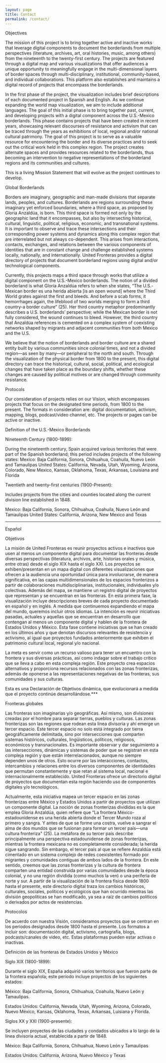 ```yaml
---
layout: page
title: Contact
permalink: /contact/
---
```


Objectives

The mission of this project is to bring together active and inactive works that leverage digital components to document the borderlands from multiple perspectives (literature, archives, art, oral histories, music, among others) from the nineteenth to the twenty-first century. The projects are featured through a digital map and various visualizations that offer audiences a unique opportunity to meaningfully engage in the multi-dimensional layers of border spaces through multi-disciplinary, institutional, community-based, and individual collaborations. This platform also establishes and maintains a digital record of projects that encompass the borderlands.

In the first phase of the project, the visualization includes brief descriptions of each documented project in Spanish and English. As we continue expanding the world map visualization, we aim to include additional languages. The goal of this initial phase is to bring together past, current, and developing projects with a digital component across the U.S.-Mexico borderlands. This phase contains projects that have been created in recent years, showcasing relevant discourses of resistance and activism that can be traced through the years as exhibitions of local, regional and/or national cultural patrimony.
The goal of this project is to serve as a valuable resource for encountering the border and its diverse practices and to seek out the critical work held in this complex region. The project creates alternate spaces and provides resources related to the borderlands, thus becoming an intervention to negative representations of the borderland regions and its communities and cultures.


This is a living Mission Statement that will evolve as the project continues to develop.


Global Borderlands


Borders are imaginary, geographic and man-made divisions that separate lands, peoples,
and cultures. Borderlands are regions surrounding these imaginary yet enforced boundaries, where a third space, as proposed by Gloria Anzaldúa, is born. This third space is formed not only by the geographic land that it encompasses, but also by intersecting historical, cultural, linguistic, political, religious, economic, and transnational systems. It is important to observe and trace these intersections and their corresponding power systems and dynamics along this complex region that are interrelated but not always co-dependent. This arises from interactions, contacts, exchanges, and relations between the various components of identities that are in constant change and challenge established systems locally, nationally, and internationally. United Fronteras provides a digital directory of projects that document borderland regions using digital and/or technological components.

Currently, this projects maps a third space through works that utilize a digital component
on the U.S.-Mexico borderlands. The notion of a divided borderland is what Gloria Anzaldúa refers to when she states, “The U.S.-Mexican border es una herida abierta [is an open wound] where the Third World grates against the first and bleeds. And before a scab forms, it hemorrhages again, the lifeblood of two worlds merging to form a third country-a border culture” (25). Her third country metaphor predominantly describes a U.S. borderlands’ perspective; while the Mexican border is not fully considered, the wound continues to bleed. However, the third country that Anzaldúa references is cemented on a complex system of coexisting networks shaped by migrants and adjacent communities from both Mexico and the U.S.

We believe that the notion of borderlands and border culture are a shared entity built by various communities since colonial times, and not a divided region—as seen by many—or peripheral to the north and south. Through the visualization of the physical border from 1800 to the present, this digital directory can trace the historical, cultural, social, political, and ecological changes that have taken place as the boundary shifts, whether these changes are caused by political motives or are changed through community resistance.


Protocols

Our consideration of projects relies on our Vision, which encompasses projects that focus on the designated time periods, from 1800 to the present. The formats in consideration are: digital documentation, activism, mapping, blogs, podcast/video channel, etc. The projects or pages can be active or inactive.

Definition of the U.S.-Mexico Borderlands

Nineteenth Century (1800-1899):

During the nineteenth century, Spain acquired various territories that were part of the Spanish borderland; this period includes projects of the following states:
Mexico: Baja California, Sonora, Chihuahua, Coahuila, Nuevo León and Tamaulipas
United States: California, Nevada, Utah, Wyoming, Arizona, Colorado, New Mexico, Kansas, Oklahoma, Texas, Arkansas, Louisiana and Florida


Twentieth and twenty-first centuries (1900-Present):

Includes projects from the cities and counties located along the current division line established in 1848.

Mexico: Baja California, Sonora, Chihuahua, Coahuila, Nuevo León and Tamaulipas
United States: California, Arizona, New Mexico and Texas


------------------------------------------------------------------------------------------------

Español

Objetivos

La misión de United Fronteras es reunir proyectos activos e inactivos que usen al menos un componente digital para documentar las fronteras desde diversas perspectivas (literatura, archivos, arte, historias orales y música, entre otras) desde el siglo XIX hasta el siglo XXI. Los proyectos se exhiben/presentan en un mapa digital con diferentes visualizaciones que ofrecen a la audiencia una oportunidad única para involucrarse, de manera significativa, en las capas multidimensionales de los espacios fronterizos a partir de colaboraciones multidisciplinarias, institucionales, individuales y/o colectivas. Además del mapa, se mantiene un registro digital de proyectos que representan y se encuentran en las fronteras.
En esta primera fase, la visualización incluye descripciones breves de cada proyecto documentado en español y en inglés. A medida que continuemos expandiendo el mapa del mundo, queremos incluir otros idiomas. La intención es reunir iniciativas pasadas, actuales y aquellas que se encuentran en desarrollo que contengan al menos un componente digital y hablen de la frontera de Estados Unidos y México. Esta fase contiene iniciativas que se han creado en los últimos años y que denotan discursos relevantes de resistencia y activismo, al igual que proyectos fundados anteriormente que exhiben el patrimonio cultural local, regional y/o nacional.

La meta es servir como un recurso valioso para tener un encuentro con la frontera y sus diversas prácticas, así como indagar sobre el trabajo crítico que se lleva a cabo en esta compleja región. Este proyecto crea espacios alternativos y proporciona recursos relacionados con las zonas fronterizas, además de oponerse a las representaciones negativas de las fronteras, sus comunidades y sus culturas.


Esta es una Declaración de Objetivos dinámica, que evolucionará a medida que el proyecto continúe desarrollándose.***


Fronteras globales

Las fronteras son imaginarias y/o geográficas. Así mismo, son divisiones creadas por el hombre para separar tierras, pueblos y culturas. Las zonas fronterizas son las regiones que rodean esta línea divisoria y ahí emerge un tercer espacio. Este tercer espacio no solo está integrado por tierra geográficamente delimitada, sino por intersecciones que comparten sistemas históricos, culturales, lingüísticos, políticos, religiosos, económicos y transnacionales. Es importante observar y dar seguimiento a las intersecciones, dinámicas y sistemas de poder que se registran en esta compleja región y que están interrelacionados, aunque no siempre dependen unos de otros. Esto ocurre por las interacciones, contactos, intercambios y relaciones entre los diversos componentes de identidades que permutan constantemente y que retan al sistema local, nacional e internacionalmente establecido. United Fronteras ofrece un directorio digital de proyectos que documentan esta región haciendo uso de componentes digitales y/o tecnológicos.

Actualmente, esta iniciativa mapea un tercer espacio en las zonas fronterizas entre México y Estados Unidos a partir de proyectos que utilizan un componente digital. La noción de zonas fronterizas divididas es la que emplea Gloria Anzaldúa, quien refiere que “La frontera México-estadounidense es una herida abierta donde el Tercer Mundo roza al primero y sangra. Y antes de que se forme una costra, vuelve a sangrar el alma de dos mundos que se fusionan para formar un tercer país—una cultura fronteriza" (25). La metáfora de su tercer país describe principalmente una perspectiva estadounidense de zonas fronterizas, mientras la frontera mexicana no es completamente considerada; la herida sigue sangrando. Sin embargo, el tercer país al que se refiere Anzaldúa está cimentado en un sistema complejo de redes coexistentes formado por migrantes y comunidades contiguas de ambos lados de la frontera. En este sentido, creemos que las zonas fronterizas y la cultura de frontera comparten una entidad construida por varias comunidades desde la época colonial, y no una región dividida (como muchos la ven) o una periferia de norte y sur. A partir de la visualización de la frontera física desde 1800 hasta el presente, este directorio digital traza los cambios históricos, culturales, sociales, políticos y ecológicos que han ocurrido mientras las división geopolíticas se han modificado, ya sea a raíz de cambios políticos o derivados por actos de resistencias.  


Protocolos

De acuerdo con nuestra Visión, consideramos proyectos  que se centran en los períodos designados desde 1800 hasta el presente. Los formatos a incluir son: documentación digital, activismo, cartografía, blogs, podcasts/canales de video, etc. Estas plataformas pueden estar activas o inactivas.

Definición de las fronteras de Estados Unidos y México

Siglo XIX (1800-1899):

Durante el siglo XIX, España adquirió varios territorios que fueron parte de la frontera española; este periodo incluye proyectos de los siguientes estados:

México: Baja California, Sonora, Chihuahua, Coahuila, Nuevo León y Tamaulipas.

Estados Unidos: California, Nevada, Utah, Wyoming, Arizona, Colorado,  Nuevo México, Kansas, Oklahoma, Texas, Arkansas, Luisiana y Florida.

Siglos XX y XXI (1900-presente):

Se incluyen proyectos de las ciudades y condados ubicados a lo largo de la línea divisoria actual, establecida a partir de 1848.

México: Baja California, Sonora, Chihuahua, Nuevo León y Tamaulipas

Estados Unidos: California, Arizona, Nuevo México y Texas
